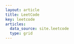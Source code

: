 ```yaml
---
layout: article
title: LeetCode
key: leetcode
articles:
  data_source: site.leetcode
  type: grid
---
```


<div class="article__content" markdown="1">